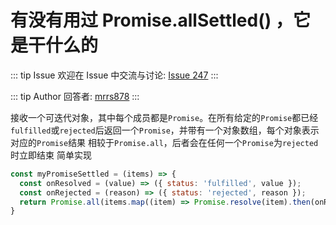 # 有没有用过 Promise.allSettled() ，它是干什么的



::: tip Issue 
 欢迎在 Issue 中交流与讨论: [Issue 247](https://github.com/shfshanyue/Daily-Question/issues/247) 
:::

::: tip Author 
回答者: [mrrs878](https://github.com/mrrs878) 
:::

接收一个可迭代对象，其中每个成员都是`Promise`。在所有给定的`Promise`都已经`fulfilled`或`rejected`后返回一个`Promise`，并带有一个对象数组，每个对象表示对应的`Promise`结果
相较于`Promise.all`，后者会在任何一个`Promise`为`rejected`时立即结束
简单实现
``` js
const myPromiseSettled = (items) => {
  const onResolved = (value) => ({ status: 'fulfilled', value });
  const onRejected = (reason) => ({ status: 'rejected', reason });
  return Promise.all(items.map((item) => Promise.resolve(item).then(onResolved, onRejected)));
}
```